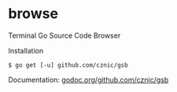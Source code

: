 # browse

Terminal Go Source Code Browser

Installation

    $ go get [-u] github.com/cznic/gsb

Documentation: [godoc.org/github.com/cznic/gsb](http://godoc.org/github.com/cznic/gsb)
